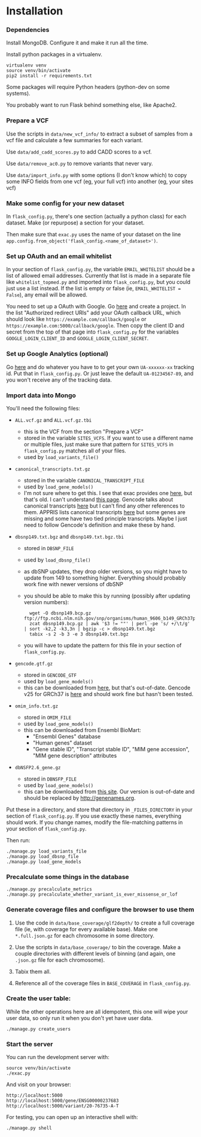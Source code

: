 Installation
============

### Dependencies

Install MongoDB.  Configure it and make it run all the time.

Install python packages in a virtualenv.

    virtualenv venv
    source venv/bin/activate
    pip2 install -r requirements.txt

Some packages will require Python headers (python-dev on some systems).

You probably want to run Flask behind something else, like Apache2.


### Prepare a VCF

Use the scripts in `data/new_vcf_info/` to extract a subset of samples from a vcf file and calculate a few summaries for each variant.

Use `data/add_cadd_scores.py` to add CADD scores to a vcf.

Use `data/remove_ac0.py` to remove variants that never vary.

Use `data/import_info.py` with some options (I don't know which) to copy some INFO fields from one vcf (eg, your full vcf) into another (eg, your sites vcf)


### Make some config for your new dataset
In `flask_config.py`, there's one section (actually a python class) for each dataset.  Make (or repurpose) a section for your dataset.

Then make sure that `exac.py` uses the name of your dataset on the line `app.config.from_object('flask_config.<name_of_dataset>')`.


### Set up OAuth and an email whitelist
In your section of `flask_config.py`, the variable `EMAIL_WHITELIST` should be a list of allowed email addresses.  Currently that list is made in a separate file like `whitelist_topmed.py` and imported into `flask_config.py`, but you could just use a list instead.  If the list is empty or false (ie, `EMAIL_WHITELIST = False`), any email will be allowed.

You need to set up a OAuth with Google.  Go [here](https://console.developers.google.com/apis/credentials) and create a project.  In the list "Authorized redirect URIs" add your OAuth callback URL, which should look like `https://example.com/callback/google` or `https://example.com:5000/callback/google`.  Then copy the client ID and secret from the top of that page into `flask_config.py` for the variables `GOOGLE_LOGIN_CLIENT_ID` and `GOOGLE_LOGIN_CLIENT_SECRET`.


### Set up Google Analytics (optional)
Go [here](https://analytics.google.com/analytics/web) and do whatever you have to to get your own `UA-xxxxxx-xx` tracking id.  Put that in `flask_config.py`.  Or just leave the default `UA-01234567-89`, and you won't receive any of the tracking data.


### Import data into Mongo

You'll need the following files:

- `ALL.vcf.gz` and `ALL.vcf.gz.tbi`
    - this is the VCF from the section "Prepare a VCF"
    - stored in the variable `SITES_VCFS`.  If you want to use a different name or multiple files, just make sure that pattern for `SITES_VCFS` in `flask_config.py` matches all of your files.
    - used by `load_variants_file()`

- `canonical_transcripts.txt.gz`
    - stored in the variable `CANONICAL_TRANSCRIPT_FILE`
    - used by `load_gene_models()`
    - I'm not sure where to get this.  I see that exac provides one [here](https://personal.broadinstitute.org/konradk/exac_browser/), but that's old.  I can't understand [this page](https://www.gencodegenes.org/gencode_tags.html).  Gencode talks about canonical transcripts [here](http://www.ensembl.org/Help/Glossary?id=346;redirect=no) but I can't find any other references to them.  APPRIS lists canonical transcripts [here](http://apprisws.bioinfo.cnio.es/pub/current_release/datafiles/homo_sapiens/GRCh37/appris_data.principal.txt) but some genes are missing and some have two tied principle transcripts.  Maybe I just need to follow Gencode's definition and make these by hand.

- `dbsnp149.txt.bgz` and `dbsnp149.txt.bgz.tbi`
    - stored in `DBSNP_FILE`
    - used by `load_dbsnp_file()`
    - as dbSNP updates, they drop older versions, so you might have to update from 149 to something higher. Everything should probably work fine with newer versions of dbSNP
    - you should be able to make this by running (possibly after updating version numbers):

            wget -O dbsnp149.bcp.gz ftp://ftp.ncbi.nlm.nih.gov/snp/organisms/human_9606_b149_GRCh37p13/database/organism_data/b149_SNPChrPosOnRef_105.bcp.gz
            zcat dbsnp149.bcp.gz | awk '$3 != ""' | perl -pe 's/ +/\t/g' | sort -k2,2 -k3,3n | bgzip -c > dbsnp149.txt.bgz
            tabix -s 2 -b 3 -e 3 dbsnp149.txt.bgz

    - you will have to update the pattern for this file in your section of `flask_config.py`.

- `gencode.gtf.gz`
    - stored in `GENCODE_GTF`
    - used by `load_gene_models()`
    - this can be downloaded from [here](https://personal.broadinstitute.org/konradk/exac_browser/), but that's out-of-date.  Gencode v25 for GRCh37 is [here](ftp://ftp.sanger.ac.uk/pub/gencode/Gencode_human/release_25/GRCh37_mapping/gencode.v25lift37.annotation.gtf.gz) and should work fine but hasn't been tested.

- `omim_info.txt.gz`
    - stored in `OMIM_FILE`
    - used by `load_gene_models()`
    - this can be downloaded from Ensembl BioMart:
        - "Ensembl Genes" database 
        - "Human genes" dataset 
        - "Gene stable ID", "Transcript stable ID", "MIM gene accession", "MIM gene description" attributes

- `dbNSFP2.6_gene.gz`
    - stored in `DBNSFP_FILE`
    - used by `load_gene_models()`
    - this can be downloaded from [this site](https://sites.google.com/site/jpopgen/dbNSFP).  Our version is out-of-date and should be replaced by <http://genenames.org>.

Put these in a directory, and store that directory in `_FILES_DIRECTORY` in your section of `flask_config.py`.  If you use exactly these names, everything should work.  If you change names, modify the file-matching patterns in your section of `flask_config.py`.

Then run:

    ./manage.py load_variants_file
    ./manage.py load_dbsnp_file
    ./manage.py load_gene_models


### Precalculate some things in the database

    ./manage.py precalculate_metrics
    ./manage.py precalculate_whether_variant_is_ever_missense_or_lof


### Generate coverage files and configure the browser to use them

1. Use the code in `data/base_coverage/glf2depth/` to create a full coverage file (ie, with coverage for every available base).
Make one `*.full.json.gz` for each chromosome in some directory.

2. Use the scripts in `data/base_coverage/` to bin the coverage.
Make a couple directories with different levels of binning (and again, one `.json.gz` file for each chromosome).

3. Tabix them all.

4. Reference all of the coverage files in `BASE_COVERAGE` in `flask_config.py`.


### Create the user table:

While the other operations here are all idempotent, this one will wipe your user data, so only run it when you don't yet have user data.

    ./manage.py create_users


### Start the server

You can run the development server with:

    source venv/bin/activate
    ./exac.py

And visit on your browser:

    http://localhost:5000
    http://localhost:5000/gene/ENSG00000237683
    http://localhost:5000/variant/20-76735-A-T

For testing, you can open up an interactive shell with:

    ./manage.py shell
